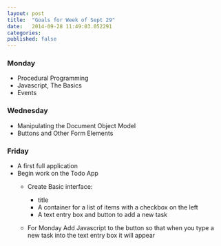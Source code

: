 ```yaml
---
layout: post
title:  "Goals for Week of Sept 29"
date:   2014-09-28 11:49:03.052291
categories:
published: false
---
```


### Monday

* Procedural Programming
* Javascript, The Basics
* Events

### Wednesday

* Manipulating the Document Object Model
* Buttons and Other Form Elements


### Friday

* A first full application
* Begin work on the Todo App
  * Create Basic interface:
    * title
    * A container for a list of items with a checkbox on the left
    * A text entry box and button to add a new task

  * For Monday Add Javascript to the button so that when you type a new task into the text entry box it will appear
